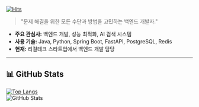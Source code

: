 [![Hits](https://hits.seeyoufarm.com/api/count/incr/badge.svg?url=https%3A%2F%2Fgithub.com%2Fthedev-junyoung&count_bg=%2376FB11&title_bg=%23198BD7&icon=github.svg&icon_color=%23000000&title=Visitors&edge_flat=false)](https://hits.seeyoufarm.com)

> "문제 해결을 위한 모든 수단과 방법을 고민하는 백엔드 개발자."

- **주요 관심사:** 백엔드 개발, 성능 최적화, AI 검색 시스템  
- **사용 기술:** Java, Python, Spring Boot, FastAPI, PostgreSQL, Redis  
- **현재:** 리걸테크 스타트업에서 백엔드 개발 담당  

---

## 📊 **GitHub Stats**
[![Top Langs](https://github-stats-alpha.vercel.app/api?username=thedev-junyoung)](https://github-stats-alpha.vercel.app)  
![GitHub Stats](https://github-profile-summary-cards.vercel.app/api/cards/repos-per-language?username=thedev-junyoung&theme=radical&v=1)

